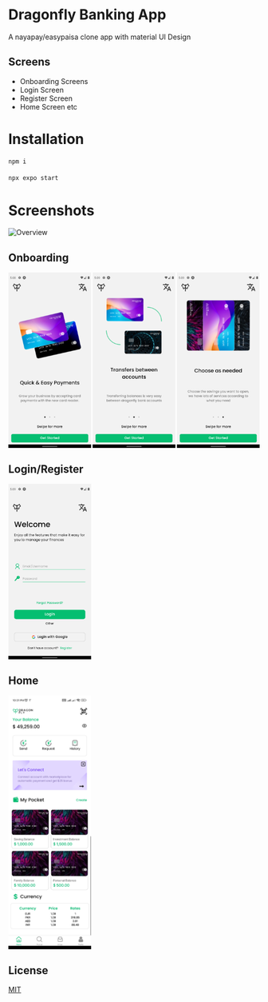 # Dragonfly Banking App

A nayapay/easypaisa clone app with material UI Design

## Screens

- Onboarding Screens
- Login Screen
- Register Screen 
- Home Screen etc
# Installation

```bash
npm i 

npx expo start
```
# Screenshots

![Overview](https://github.com/Syed-Anas-Ahmed/devfolio/blob/main/src/assets/dragonfly.png)

## Onboarding
<div align="center" style="display: flex; justify-content: space-between;">
  <img src="https://github.com/Syed-Anas-Ahmed/dragonfly-banking-app/blob/master/assets/Onboarding%201.png" alt="Onboarding 1" width="33%" height="auto" />
  <img src="https://github.com/Syed-Anas-Ahmed/dragonfly-banking-app/blob/master/assets/Onboarding%202.png" alt="Onboarding 2" width="33%" height="auto" />
  <img src="https://github.com/Syed-Anas-Ahmed/dragonfly-banking-app/blob/master/assets/Onboarding%203.png" alt="Onboarding 3" width="33%" height="auto" />
</div>


## Login/Register
<div align="center" style="display: flex; justify-content: space-between;">
<img src="https://github.com/Syed-Anas-Ahmed/dragonfly-banking-app/blob/master/assets/Login%2C%20Register.png" alt="LoginRegister" width="33%" height="auto" />
</div>

## Home
<div align="center" style="display: flex; justify-content: space-between;">
<img src="https://github.com/Syed-Anas-Ahmed/dragonfly-banking-app/blob/master/assets/1694712774138.jpg" alt="LoginRegister" width="33%" height="auto" />
</div>

## License

[MIT](https://choosealicense.com/licenses/mit/)
